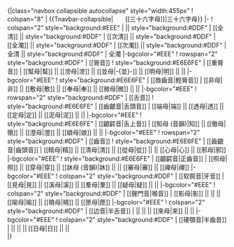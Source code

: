 {|class="navbox collapsible autocollapse" style="width:455px"
! colspan="8" | {{Tnavbar-collapsible|　　[[三十六字母]]|三十六字母}}
|-
! colspan="2" style="background:#EEE" | || style="background:#DDF" | [[全清]] || style="background:#DDF" | [[次清]] || style="background:#DDF" | [[全濁]] || style="background:#DDF" | [[次濁]] || style="background:#DDF" | 全清 || style="background:#DDF" | 全濁
|-bgcolor="#EEE" 
! rowspan="2" style="background:#DDF" | [[脣音]]
! style="background:#E6E6FE" | [[重脣音]]
| [[幫母|幫]] || [[滂母|滂]] || [[並母|-{並}-]] || [[明母|明]] || || 
|-bgcolor="#EEE" 
! style="background:#E6E6FE" | [[唇齒音|輕脣音]]
| [[非母|非]] || [[敷母|敷]] || [[奉母|奉]] || [[微母|微]] || ||
|-bgcolor="#EEE" 
! rowspan="2" style="background:#DDF" | [[舌音]]
! style="background:#E6E6FE" | [[齒齦音|舌頭音]]
| [[端母|端]] || [[透母|透]] || [[定母|定]] || [[泥母|泥]] || || 
|-bgcolor="#EEE" 
! style="background:#E6E6FE" | [[齦齶音|舌上音]]
| [[知母 (音韻)|知]] || [[徹母|徹]] || [[澄母|澄]] || [[娘母|娘]] || || 
|-bgcolor="#EEE" 
! rowspan="2" style="background:#DDF" | [[齒音]]
! style="background:#E6E6FE" | [[齒齦音|齒頭音]]
| [[精母|精]] || [[清母|清]] || [[從母|從]] || || [[心母|心]] || [[邪母|邪]]
|-bgcolor="#EEE" 
! style="background:#E6E6FE" | [[齦齶音|正齒音]]
| [[照母|照]] || [[穿母|穿]] || [[牀母 (音韻)|牀]] || || [[審母|審]] || [[禪母|禪]]
|-bgcolor="#EEE" 
! colspan="2" style="background:#DDF" | [[软腭音|牙音]]
| [[見母|見]] || [[溪母|溪]] || [[羣母|羣]] || [[疑母|疑]] || || 
|-bgcolor="#EEE" 
! colspan="2" style="background:#DDF" | [[聲門音|喉音]]
| [[影母|影]] || || || [[喻母|喻]] || [[曉母|曉]] || [[匣母|匣]]
|-bgcolor="#EEE" 
! colspan="2" style="background:#DDF" | [[边音|半舌音]]
| || || || [[來母|來]] || || 
|-bgcolor="#EEE" 
! colspan="2" style="background:#DDF" | [[硬顎音|半齒音]]
| || || || [[日母|日]] || ||  
|}